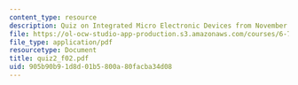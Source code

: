 ```yaml
---
content_type: resource
description: Quiz on Integrated Micro Electronic Devices from November 5, 2002.
file: https://ol-ocw-studio-app-production.s3.amazonaws.com/courses/6-720j-integrated-microelectronic-devices-spring-2007/905b90b91d8d01b5800a80facba34d08_quiz2_f02.pdf
file_type: application/pdf
resourcetype: Document
title: quiz2_f02.pdf
uid: 905b90b9-1d8d-01b5-800a-80facba34d08
---
```

